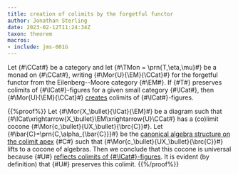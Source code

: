 ```yaml
---
title: creation of colimits by the forgetful functor
author: Jonathan Sterling
date: 2023-02-12T11:24:34Z
taxon: theorem
macros:
- include: jms-001G
---
```


Let {#\CCat#} be a category and let {#\TMon = \prn{T,\eta,\mu}#} be a monad on {#\CCat#}, writing {#\Mor{U}{\EM}{\CCat}#} for the forgetful functor from the Eilenberg--Moore category {#\EM#}. If {#T#} preserves colimits of {#\ICat#}-figures for a given small category {#\ICat#}, then {#\Mor{U}{\EM}{\CCat}#} [creates](jms-001H) colimits of {#\ICat#}-figures.

{{%proof%}}
Let {#\Mor{X_\bullet}{\ICat}{\EM}#} be a diagram such that {#\ICat\xrightarrow{X_\bullet}\EM\xrightarrow{U}\CCat#} has a (co)limit cocone {#\Mor{c_\bullet}{UX_\bullet}{\brc{C}}#}. Let {#\bar{C}=\prn{C,\alpha_{\bar{C}}}#} be the [canonical algebra structure on the colimit apex](jms-001J) {#C#} such that {#\Mor{c_\bullet}{UX_\bullet}{\brc{C}}#} lifts to a cocone of algebras. Then we conclude that this cocone is universal because {#U#} [reflects colimits of {#\ICat#}-figures](jms-001G). It is evident (by definition) that {#U#} preserves this colimit.
{{%/proof%}}
